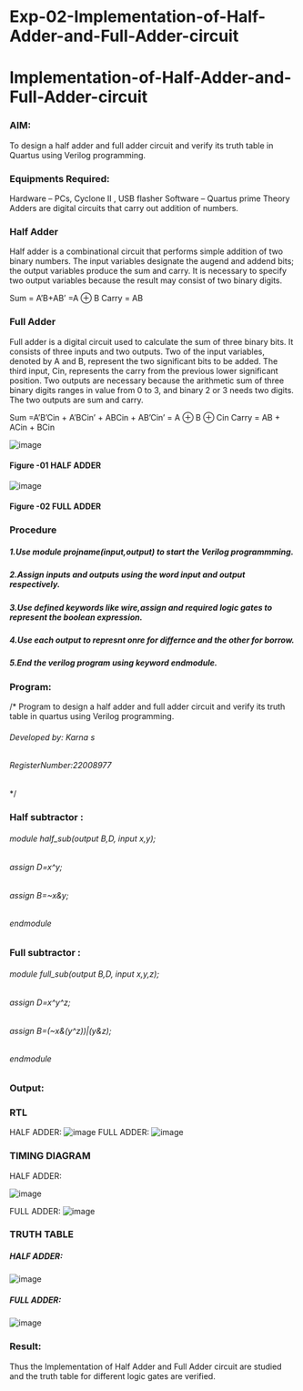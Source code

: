# Exp-02-Implementation-of-Half-Adder-and-Full-Adder-circuit

# Implementation-of-Half-Adder-and-Full-Adder-circuit
### AIM:
To design a half adder and full adder circuit and verify its truth table in Quartus using Verilog programming.

### Equipments Required:
Hardware – PCs, Cyclone II , USB flasher
Software – Quartus prime
Theory
Adders are digital circuits that carry out addition of numbers.

### Half Adder
Half adder is a combinational circuit that performs simple addition of two binary numbers. The input variables designate the augend and addend bits; the output variables produce the sum and carry. It is necessary to specify two output variables because the result may consist of two binary digits.

Sum = A’B+AB’ =A ⊕ B Carry = AB

### Full Adder
Full adder is a digital circuit used to calculate the sum of three binary bits. It consists of three inputs and two outputs. Two of the input variables, denoted by A and B, represent the two significant bits to be added. The third input, Cin, represents the carry from the previous lower significant position. Two outputs are necessary because the arithmetic sum of three binary digits ranges in value from 0 to 3, and binary 2 or 3 needs two digits. The two outputs are sum and carry.

Sum =A’B’Cin + A’BCin’ + ABCin + AB’Cin’ = A ⊕ B ⊕ Cin Carry = AB + ACin + BCin

 ![image](https://user-images.githubusercontent.com/36288975/163552156-a13e5a56-c638-4110-97d9-8896907c8d25.png)

#### Figure -01 HALF ADDER 


![image](https://user-images.githubusercontent.com/36288975/163552057-b3547877-6d07-45b4-b7e0-bcfebfad9e1d.png)

#### Figure -02 FULL ADDER 

### Procedure
##### 1.Use module projname(input,output) to start the Verilog programmming.
##### 2.Assign inputs and outputs using the word input and output respectively.
##### 3.Use defined keywords like wire,assign and required logic gates to represent the boolean expression.
##### 4.Use each output to represnt onre for differnce and the other for borrow.
##### 5.End the verilog program using keyword endmodule.
### Program:
/*
Program to design a half adder and full adder circuit and verify its truth table in quartus using Verilog programming.
###### Developed by: Karna s 
###### RegisterNumber:22008977
*/


### Half subtractor :
###### module half_sub(output B,D, input x,y);
###### assign D=x^y;
###### assign B=~x&y;
###### endmodule

### Full subtractor :
###### module full_sub(output B,D, input x,y,z);
###### assign D=x^y^z;
###### assign B=(~x&(y^z))|(y&z);
###### endmodule


### Output:
### RTL
HALF ADDER:
![image](https://user-images.githubusercontent.com/121109150/214809593-0af26fb6-61b8-485e-b50b-146d4ef96e5b.png)
FULL ADDER:
![image](https://user-images.githubusercontent.com/121109150/214809694-940c45d9-11e9-4d32-82ee-0c2c427d6c10.png)

### TIMING DIAGRAM
HALF ADDER:
 
 
 ![image](https://user-images.githubusercontent.com/121109150/214809841-a774c2ca-469e-421a-aa44-0864ab8853f3.png)

FULL ADDER:
![image](https://user-images.githubusercontent.com/121109150/214809953-fa1d5d8f-b8ee-437d-a576-997571c40485.png)

### TRUTH TABLE 
##### HALF ADDER:
![image](https://user-images.githubusercontent.com/121109150/214810065-3e5b3ebc-1d46-4ff0-9639-6a302522d85a.png)

##### FULL ADDER:
![image](https://user-images.githubusercontent.com/121109150/214810125-82a7e27d-8ae9-4582-91fb-62906fe7c814.png)


### Result:
Thus the Implementation of Half Adder and Full Adder circuit are studied and the truth table for different logic gates are verified.
